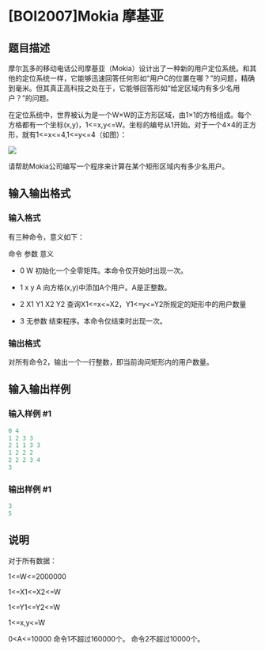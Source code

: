 # [BOI2007]Mokia 摩基亚

## 题目描述

摩尔瓦多的移动电话公司摩基亚（Mokia）设计出了一种新的用户定位系统。和其他的定位系统一样，它能够迅速回答任何形如“用户C的位置在哪？”的问题，精确到毫米。但其真正高科技之处在于，它能够回答形如“给定区域内有多少名用户？”的问题。

在定位系统中，世界被认为是一个W×W的正方形区域，由1×1的方格组成。每个方格都有一个坐标(x,y)，1<=x,y<=W。坐标的编号从1开始。对于一个4×4的正方形，就有1<=x<=4,1<=y<=4（如图）：

![](https://cdn.luogu.com.cn/upload/pic/17271.png)

请帮助Mokia公司编写一个程序来计算在某个矩形区域内有多少名用户。

## 输入输出格式

### 输入格式

有三种命令，意义如下：

命令 参数 意义

- 0 W 初始化一个全零矩阵。本命令仅开始时出现一次。

- 1 x y A 向方格(x,y)中添加A个用户。A是正整数。

- 2 X1 Y1 X2 Y2 查询X1<=x<=X2，Y1<=y<=Y2所规定的矩形中的用户数量

- 3 无参数 结束程序。本命令仅结束时出现一次。

### 输出格式

对所有命令2，输出一个一行整数，即当前询问矩形内的用户数量。

## 输入输出样例

### 输入样例 #1

```cpp
0 4
1 2 3 3
2 1 1 3 3
1 2 2 2
2 2 2 3 4
3
```


### 输出样例 #1

```cpp
3
5

```
## 说明

对于所有数据：

1<=W<=2000000

1<=X1<=X2<=W

1<=Y1<=Y2<=W

1<=x,y<=W

0<A<=10000 命令1不超过160000个。 命令2不超过10000个。

